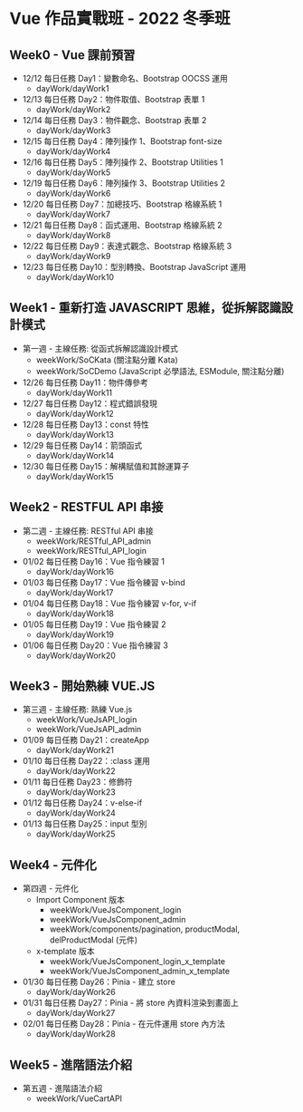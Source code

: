 # Vue 作品實戰班 - 2022 冬季班
## Week0 - Vue 課前預習
- 12/12 每日任務 Day1：變數命名、Bootstrap OOCSS 運用
  * dayWork/dayWork1
- 12/13 每日任務 Day2：物件取值、Bootstrap 表單 1
  * dayWork/dayWork2
- 12/14 每日任務 Day3：物件觀念、Bootstrap 表單 2
  * dayWork/dayWork3
- 12/15 每日任務 Day4：陣列操作 1、Bootstrap font-size
  * dayWork/dayWork4
- 12/16 每日任務 Day5：陣列操作 2、Bootstrap Utilities 1
  * dayWork/dayWork5
- 12/19 每日任務 Day6：陣列操作 3、Bootstrap Utilities 2
  * dayWork/dayWork6
- 12/20 每日任務 Day7：加總技巧、Bootstrap 格線系統 1
  * dayWork/dayWork7
- 12/21 每日任務 Day8：函式運用、Bootstrap 格線系統 2
  * dayWork/dayWork8
- 12/22 每日任務 Day9：表達式觀念、Bootstrap 格線系統 3
  * dayWork/dayWork9
- 12/23 每日任務 Day10：型別轉換、Bootstrap JavaScript 運用
  * dayWork/dayWork10
## Week1 - 重新打造 JAVASCRIPT 思維，從拆解認識設計模式
- 第一週 - 主線任務: 從函式拆解認識設計模式
  * weekWork/SoCKata (關注點分離 Kata)
  * weekWork/SoCDemo (JavaScript 必學語法, ESModule, 關注點分離)
- 12/26 每日任務 Day11：物件傳參考
  * dayWork/dayWork11
- 12/27 每日任務 Day12：程式錯誤發現
  * dayWork/dayWork12
- 12/28 每日任務 Day13：const 特性
  * dayWork/dayWork13
- 12/29 每日任務 Day14：箭頭函式
  * dayWork/dayWork14
- 12/30 每日任務 Day15：解構賦值和其餘運算子
  * dayWork/dayWork15
## Week2 - RESTFUL API 串接
- 第二週 - 主線任務: RESTful API 串接
  * weekWork/RESTful_API_admin
  * weekWork/RESTful_API_login
- 01/02 每日任務 Day16：Vue 指令練習 1
  * dayWork/dayWork16
- 01/03 每日任務 Day17：Vue 指令練習 v-bind
  * dayWork/dayWork17
- 01/04 每日任務 Day18：Vue 指令練習 v-for, v-if
  * dayWork/dayWork18
- 01/05 每日任務 Day19：Vue 指令練習 2
  * dayWork/dayWork19
- 01/06 每日任務 Day20：Vue 指令練習 3
  * dayWork/dayWork20
## Week3 - 開始熟練 VUE.JS
- 第三週 - 主線任務: 熟練 Vue.js
  * weekWork/VueJsAPI_login
  * weekWork/VueJsAPI_admin
- 01/09 每日任務 Day21：createApp
  * dayWork/dayWork21
- 01/10 每日任務 Day22：:class 運用
  * dayWork/dayWork22
- 01/11 每日任務 Day23：修飾符
  * dayWork/dayWork23
- 01/12 每日任務 Day24：v-else-if
  * dayWork/dayWork24
- 01/13 每日任務 Day25：input 型別
  * dayWork/dayWork25
## Week4 - 元件化
- 第四週 - 元件化
  - Import Component 版本
    * weekWork/VueJsComponent_login
    * weekWork/VueJsComponent_admin
    * weekWork/components/pagination, productModal, delProductModal (元件)
  - x-template 版本
    * weekWork/VueJsComponent_login_x_template
    * weekWork/VueJsComponent_admin_x_template
- 01/30 每日任務 Day26：Pinia - 建立 store
  * dayWork/dayWork26
- 01/31 每日任務 Day27：Pinia - 將 store 內資料渲染到畫面上
  * dayWork/dayWork27
- 02/01 每日任務 Day28：Pinia - 在元件運用 store 內方法
  * dayWork/dayWork28
## Week5 - 進階語法介紹
- 第五週 - 進階語法介紹
  * weekWork/VueCartAPI